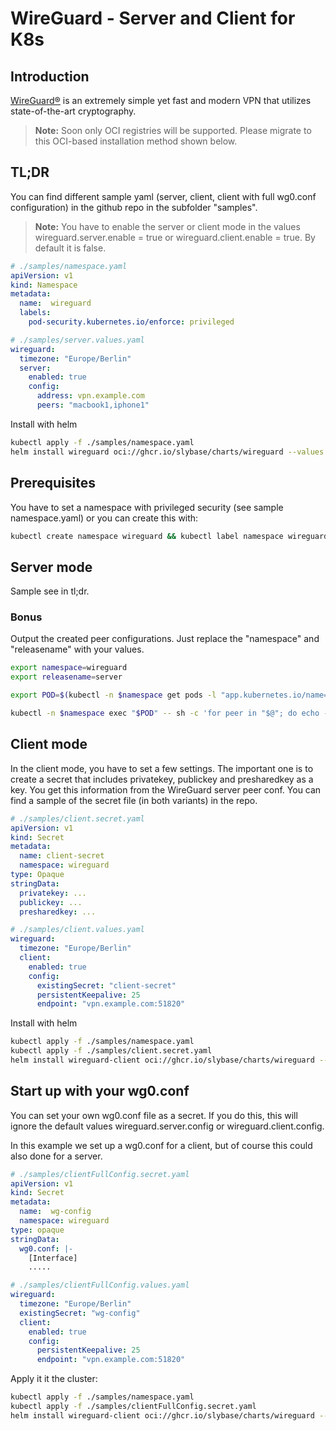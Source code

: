 # WireGuard - Server and Client for K8s

## Introduction
[WireGuard®](https://github.com/linuxserver/docker-wireguard) is an extremely simple yet fast and modern VPN that utilizes state-of-the-art cryptography.

> **Note:** Soon only OCI registries will be supported. Please migrate to this OCI-based installation method shown below.

## TL;DR

You can find different sample yaml (server, client, client with full wg0.conf configuration) in the github repo in the subfolder "samples".

> **Note:** You have to enable the server or client mode in the values wireguard.server.enable = true or wireguard.client.enable = true. By default it is false.

```yaml
# ./samples/namespace.yaml
apiVersion: v1
kind: Namespace
metadata:
  name:  wireguard
  labels:
    pod-security.kubernetes.io/enforce: privileged
```

```yaml
# ./samples/server.values.yaml
wireguard:
  timezone: "Europe/Berlin"
  server:
    enabled: true
    config:
      address: vpn.example.com
      peers: "macbook1,iphone1"
```


Install with helm
```bash
kubectl apply -f ./samples/namespace.yaml
helm install wireguard oci://ghcr.io/slybase/charts/wireguard --values ./samples/server.values.yaml -n wireguard
```

## Prerequisites
You have to set a namespace with privileged security (see sample namespace.yaml) or you can create this with:
```bash
kubectl create namespace wireguard && kubectl label namespace wireguard pod-security.kubernetes.io/enforce=privileged --overwrite
```

## Server mode
Sample see in tl;dr.

### Bonus
Output the created peer configurations. Just replace the "namespace" and "releasename" with your values.
```bash
export namespace=wireguard
export releasename=server

export POD=$(kubectl -n $namespace get pods -l "app.kubernetes.io/name=wireguard,app.kubernetes.io/instance=$releasename" -o jsonpath='{.items[0].metadata.name}')

kubectl -n $namespace exec "$POD" -- sh -c 'for peer in "$@"; do echo -e "\n\n--- Peer ${peer} ---"; cat "/config/peer_${peer}/peer_${peer}.conf"; done' sh $(kubectl -n $namespace get pod "$POD" -o jsonpath="{.spec.containers[0].env[?(@.name=='PEERS')].value}" | jq -r -R 'split(",")[]')
```

## Client mode
In the client mode, you have to set a few settings. The important one is to create a secret that includes privatekey, publickey and presharedkey as a key. You get this information from the WireGuard server peer conf.
You can find a sample of the secret file (in both variants) in the repo.
```yaml
# ./samples/client.secret.yaml
apiVersion: v1
kind: Secret
metadata:
  name: client-secret
  namespace: wireguard
type: Opaque
stringData:
  privatekey: ...
  publickey: ...
  presharedkey: ...
```

```yaml
# ./samples/client.values.yaml
wireguard:
  timezone: "Europe/Berlin"
  client:
    enabled: true
    config:
      existingSecret: "client-secret"
      persistentKeepalive: 25
      endpoint: "vpn.example.com:51820"
```

Install with helm
```bash
kubectl apply -f ./samples/namespace.yaml
kubectl apply -f ./samples/client.secret.yaml
helm install wireguard-client oci://ghcr.io/slybase/charts/wireguard --values ./samples/client.values.yaml -n wireguard
```


## Start up with your wg0.conf
You can set your own wg0.conf file as a secret. If you do this, this will ignore the default values wireguard.server.config or wireguard.client.config.

In this example we set up a wg0.conf for a client, but of course this could also done for a server.

```yaml
# ./samples/clientFullConfig.secret.yaml
apiVersion: v1
kind: Secret
metadata:
  name:  wg-config
  namespace: wireguard
type: opaque
stringData:
  wg0.conf: |-
    [Interface]
    .....
```
```yaml
# ./samples/clientFullConfig.values.yaml
wireguard:
  timezone: "Europe/Berlin"
  existingSecret: "wg-config"
  client:
    enabled: true
    config:
      persistentKeepalive: 25
      endpoint: "vpn.example.com:51820"
```


Apply it it the cluster:
```bash
kubectl apply -f ./samples/namespace.yaml
kubectl apply -f ./samples/clientFullConfig.secret.yaml
helm install wireguard-client oci://ghcr.io/slybase/charts/wireguard --values ./samples/clientFullConfig.values.yaml -n wireguard
```
